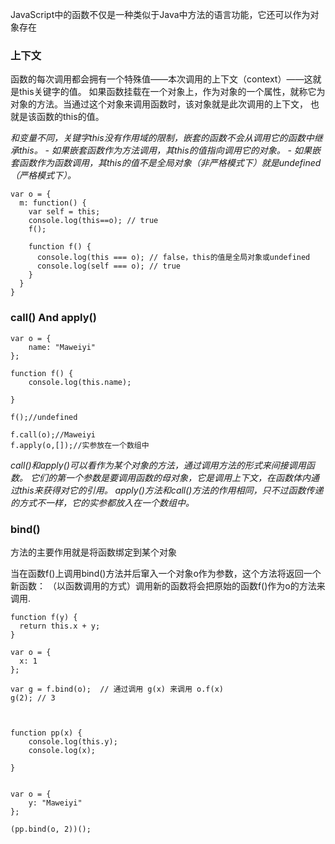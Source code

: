 JavaScript中的函数不仅是一种类似于Java中方法的语言功能，它还可以作为对象存在

### 上下文

函数的每次调用都会拥有一个特殊值——本次调用的上下文（context）——这就是this关键字的值。 如果函数挂载在一个对象上，作为对象的一个属性，就称它为对象的方法。当通过这个对象来调用函数时，该对象就是此次调用的上下文， 也就是该函数的this的值。


*和变量不同，关键字this没有作用域的限制，嵌套的函数不会从调用它的函数中继承this。 - 如果嵌套函数作为方法调用，其this的值指向调用它的对象。 - 如果嵌套函数作为函数调用，其this的值不是全局对象（非严格模式下）就是undefined（严格模式下）。*

```
var o = {
  m: function() {
    var self = this;
    console.log(this==o); // true
    f();

    function f() {
      console.log(this === o); // false，this的值是全局对象或undefined
      console.log(self === o); // true
    }
  }
}
```

### call() And apply()

```
var o = {
    name: "Maweiyi"
};

function f() {
    console.log(this.name);

}

f();//undefined

f.call(o);//Maweiyi
f.apply(o,[]);//实参放在一个数组中
```

*call()和apply()可以看作为某个对象的方法，通过调用方法的形式来间接调用函数。 它们的第一个参数是要调用函数的母对象，它是调用上下文，在函数体内通过this来获得对它的引用。 apply()方法和call()方法的作用相同，只不过函数传递的方式不一样，它的实参都放入在一个数组中。*

### bind()

方法的主要作用就是将函数绑定到某个对象

当在函数f()上调用bind()方法并后窜入一个对象o作为参数，这个方法将返回一个新函数： （以函数调用的方式）调用新的函数将会把原始的函数f()作为o的方法来调用.

```
function f(y) {
  return this.x + y;
}

var o = {
  x: 1
};

var g = f.bind(o);  // 通过调用 g(x) 来调用 o.f(x)
g(2); // 3



function pp(x) {
    console.log(this.y);
    console.log(x);

}


var o = {
    y: "Maweiyi"
};

(pp.bind(o, 2))();
```


